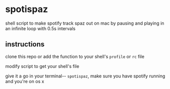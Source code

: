 spotispaz
=========

shell script to make spotify track spaz out on mac by pausing and playing in an infinite loop with 0.5s intervals

## instructions

clone this repo or add the function to your shell's `profile` or `rc` file

modify script to get your shell's file

give it a go in your terminal-- `spotispaz`, make sure you have spotify running and you're on os x
